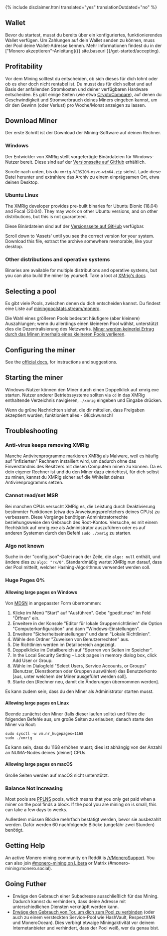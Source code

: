 {% include disclaimer.html translated="yes" translationOutdated="no" %}

## Wallet

Bevor du startest, musst du bereits über ein konfiguriertes,
funktionierendes Wallet verfügen. Um Zahlungen auf dein Wallet senden zu
können, muss der Pool deine Wallet-Adresse kennen. Mehr Informationen
findest du in der ["Monero akzeptieren"-Anleitung]({{ site.baseurl
}}/get-started/accepting).

## Profitability

Vor dem Mining solltest du entscheiden, ob sich dieses für dich lohnt oder
ob es eher doch nicht rentabel ist. Du musst das für dich selbst und auf
Basis der anfallenden Stromkosten und deiner verfügbaren Hardware
entscheiden. Es gibt einige Seiten (wie etwa
[CryptoCompare](https://www.cryptocompare.com/mining/calculator/xmr)), auf
denen du Geschwindigkeit und Stromverbrauch deines Miners eingeben kannst,
um dir den Gewinn (oder Verlust) pro Woche/Monat anzeigen zu lassen.

## Download Miner

Der erste Schritt ist der Download der Mining-Software auf deinen Rechner.

### Windows

Der Entwickler von XMRig stellt vorgefertigte Binärdateien für
Windows-Nutzer bereit. Diese sind auf der [Versionsseite auf
GitHub](https://github.com/xmrig/xmrig/releases/latest) erhältlich.

Scrolle nach unten, bis du `xmrig-VERSION-msvc-win64.zip` siehst. Lade diese
Datei herunter und extrahiere das Archiv zu einem einprägsamen Ort, etwa
deinen Desktop.

### Ubuntu Linux

The XMRig developer provides pre-built binaries for Ubuntu Bionic (18.04)
and Focal (20.04). They may work on other Ubuntu versions, and on other
distributions, but this is not guaranteed.

Diese Binärdateien sind auf der [Versionsseite auf
GitHub](https://github.com/xmrig/xmrig/releases/latest) verfügbar.

Scroll down to 'Assets' until you see the correct version for your
system. Download this file, extract the archive somewhere memorable, like
your desktop.

### Other distributions and operative systems

Binaries are available for multiple distributions and operative systems, but
you can also build the miner by yourself. Take a loot at [XMrig's
docs](https://xmrig.com/docs/miner)

## Selecting a pool

Es gibt viele Pools, zwischen denen du dich entscheiden kannst. Du findest
eine Liste auf
[miningpoolstats.stream/monero](https://miningpoolstats.stream/monero).

Die Wahl eines größeren Pools bedeutet häufigere (aber kleinere)
Auszahlungen; wenn du allerdings einen kleineren Pool wählst, unterstützt
dies die Dezentralisierung des Netzwerks. [Miner werden keinerlei Ertrag
durch das Minen innerhalb eines kleineren Pools
verlieren](https://redd.it/g6uh2l).

## Configuring the miner

See the [official docs](https://xmrig.com/docs/miner/config), for
instructions and suggestions.

## Starting the miner

Windows-Nutzer können den Miner durch einen Doppelklick auf xmrig.exe
starten. Nutzer anderer Betriebssysteme sollten via `cd` in das XMRig
enthaltende Verzeichnis navigieren, `./xmrig` eingeben und Eingabe drücken.

Wenn du grüne Nachrichten siehst, die dir mitteilen, dass Freigaben
akzeptiert wurden, funktioniert alles - Glückwunsch!

## Troubleshooting

### Anti-virus keeps removing XMRig

Manche Antivirenprogramme markieren XMRig als Malware, weil es häufig auf
"infizierten" Rechnern installiert wird, um dadurch ohne das Einverständnis
des Besitzers mit diesen Computern minen zu können. Da es dein eigener
Rechner ist und du den Miner dazu einrichtest, für dich selbst zu minen,
kannst du XMRig sicher auf die Whitelist deines Antivirenprogramms setzen.

### Cannot read/set MSR

Bei manchen CPUs versucht XMRig es, die Leistung durch Deaktivierung
bestimmter Funktionen (etwa des Anweisungsprefetchers deines CPUs) zu
verbessern. Diese Vorgänge benötigen Administratorrechte beziehungsweise den
Gebrauch des Root-Kontos. Versuche, es mit einem Rechtsklick auf xmrig.exe
als Administrator auszuführen oder es auf anderen Systemen durch den Befehl
`sudo ./xmrig` zu starten.

### Algo not known

Suche in der "config.json"-Datei nach der Zeile, die `algo: null` enthält,
und ändere dies zu `algo: "rx/0"`. Standardmäßig wartet XMRig nun darauf,
dass der Pool mitteilt, welcher Hashing-Algorithmus verwendet werden soll.

### Huge Pages 0%

#### Allowing large pages on Windows

Von
[MDSN](https://docs.microsoft.com/de-de/sql/database-engine/configure-windows/enable-the-lock-pages-in-memory-option-windows?view=sql-server-ver15)
in angepasster Form übernommen:

1. Klicke im Menü "Start" auf "Ausführen". Gebe "gpedit.msc" im Feld
   "Öffnen" ein.
2. Erweitere in der Konsole "Editor für lokale Gruppenrichtlinien" die
   Option "Computerkonfiguration" und dann "Windows-Einstellungen".
3. Erweitere "Sicherheitseinstellungen" und dann "Lokale Richtlinien".
4. Wähle den Ordner "Zuweisen von Benutzerrechten" aus.
5. Die Richtlinien werden im Detailbereich angezeigt.
6. Doppelklicke im Detailbereich auf "Sperren von Seiten im Speicher".
7. In the Local Security Setting – Lock pages in memory dialog box, click
   Add User or Group.
8. Wähle im Dialogfeld "Select Users, Service Accounts, or Groups"
   (Benutzer, Dienstkonten oder Gruppen auswählen) das Benutzerkonto [aus,
   unter welchem der Miner ausgeführt werden soll].
9. Starte den [Rechner neu, damit die Änderungen übernommen werden].

Es kann zudem sein, dass du den Miner als Administrator starten musst.

#### Allowing large pages on Linux

Beende zunächst den Miner (falls dieser laufen sollte) und führe die
folgenden Befehle aus, um große Seiten zu erlauben; danach starte den Miner
via Root:

	sudo sysctl -w vm.nr_hugepages=1168
	sudo ./xmrig

Es kann sein, dass du 1168 erhöhen musst; dies ist abhängig von der Anzahl
an NUMA-Nodes deines (deiner) CPUs.

#### Allowing large pages on macOS

Große Seiten werden auf macOS nicht unterstützt.

### Balance Not Increasing

Most pools are <abbr title="Pay Per Last N Shares">PPLNS</abbr> pools,
which means that you only get paid when a miner on the pool finds a
block. If the pool you are mining on is small, this can take a few
days to weeks.

Außerdem müssen Blöcke mehrfach bestätigt werden, bevor sie ausbezahlt
werden. Dafür werden 60 nachfolgende Blöcke (ungefähr zwei Stunden)
benötigt.

## Getting Help

An active Monero mining community on Reddit is
[/r/MoneroSupport](https://www.reddit.com/r/MoneroSupport/). You can also
join [#monero-mining on
Libera](https://web.libera.chat/?channel=#monero-mining) or Matrix
(#monero-mining:monero.social).

## Going Futher

* Erwäge den Gebrauch einer Subadresse ausschließlich für das
  Mining. Dadurch kannst du verhindern, dass deine Adresse mit
  unterschiedlichen Diensten verknüpft werden kann.
* [Erwäge den Gebrauch von Tor, um dich zum Pool zu
  verbinden](https://xmrig.com/docs/miner/tor) (oder auch zu einem
  versteckten Service-Pool wie HashVault, RespectXMR und MoneroOcean). Dies
  verbirgt etwaige Miningaktivität vor deinem Internetanbieter und
  verhindert, dass der Pool weiß, wer du genau bist.

